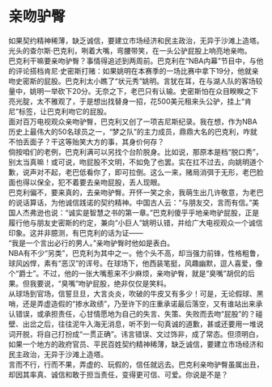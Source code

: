 # 亲吻驴臀

如果契约精神稀薄，缺乏诚信，要建立市场经济和民主政治，无异于沙滩上造塔。  
光头的查尔斯·巴克利，咧着大嘴，弯腰带笑，在一头公驴屁股上响亮地亲吻。  
巴克利干嘛要亲吻驴臀？事情得追述到两周前。巴克利在“NBA内幕”节目中，与他的评论搭档肯尼·史密斯打赌：如果姚明在本赛季的一场比赛中拿下19分，他就亲吻史密斯的屁股。巴克利太小瞧了“状元秀”姚明。言犹在耳，在与湖人队的客场较量中，姚明一举砍下20分。无奈之下，老巴只有认输。史密斯怕在众目睽睽之下亮光腚，太不雅观了，于是想出找替身一招，花500美元租来头公驴，挂上“肯尼”标签，让巴克利吻它的屁股。  
面对百万电视观众亲吻驴臀，巴克利又创了一项吉尼斯纪录。我在想，作为NBA历史上最伟大的50名球员之一，“梦之队”的主力成员，鼎鼎大名的巴克利，咋就不怕丢面子？干这等贻笑大方的事，其身价何存？  
倘按咱们的老例，巴克利满可以另找个台阶脱身。比如说，那原本是档“脱口秀”，别太当真嘛！或可说，吻屁股不文明，不如免了也罢。实在扛不过去，向姚明道个歉，说声对不起，老巴低看你了，即可拉倒。这么一来，赌局消弭于无形，老巴脸面也得以保全，犯不着要去亲吻屁股，丢人现眼。  
巴克利偏不，要来真的，去亲吻驴臀。开怀一笑之余，我萌生出几许敬意，为老巴的说话算话，为他诚信践诺的契约精神。中国古人云：“与朋友交，言而有信。”美国人杰弗逊也说：“诚实是智慧之书的第一章。”巴克利傻乎乎地亲吻驴屁股，正是履行他与朋友史密斯的约定，兼向“小巨人”姚明认错，并给广大电视观众一个诚信印象。这并非臆测，有巴克利的话为证——  
“我是一个言出必行的男人。”亲吻驴臀时他如是表白。  
NBA有不少“另类”，巴克利为其中之一。他个头不高，却当强力前锋，性格粗鲁，球风凶悍，素有“恶汉”的诨号。在球场下，他西装笔挺，风趣幽默，逗人喜爱，像个“爵士”。不过，他的一张大嘴惹来不少麻烦，亲吻驴臀，就是“臭嘴”胡侃的后果。但我要说，“臭嘴”吻驴屁股，绝非仅仅是笑料。  
从球场到官场，信誓旦旦，大言炎炎，吹破的牛皮又有多少！可是，无论假球、黑哨，还是弄虚造假的“掺水政绩”，乃至许下的庄重承诺最后落空，又有谁站出来承认错误，或承担责任，心甘情愿地为自己的失言、失策、失败而去吻“屁股”的？碰壁、出岔之后，往往泥牛入海无消息，听不到一句真诚的道歉，甚或还要用一堆说词开脱，将自己打扮成“一贯正确”。讳言错误、文过饰非，成了常态。但须明白，如果一个地方的政府官员、平民百姓契约精神稀薄，缺乏诚信，要建立市场经济和民主政治，无异于沙滩上造塔。  
言而不行，行而不果，弄虚的、玩假的，信任就远去。巴克利亲吻驴臀虽属出丑，却因其率真、诚信和敢于担当责任，变得更可信、可爱。你说是不是？
  